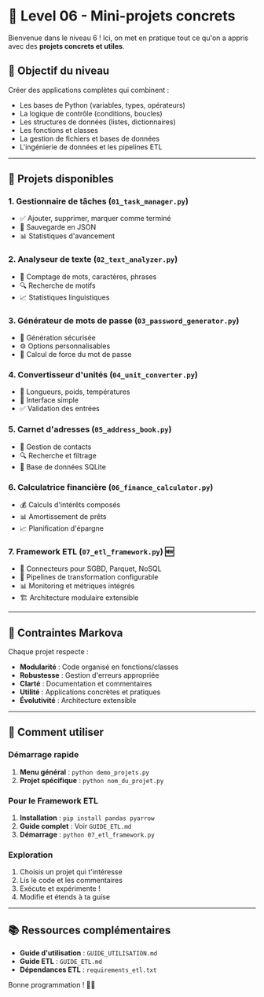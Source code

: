 # 🚀 Level 06 - Mini-projets concrets

Bienvenue dans le niveau 6 ! Ici, on met en pratique tout ce qu'on a appris avec des **projets concrets et utiles**.

## 🎯 Objectif du niveau

Créer des applications complètes qui combinent :
- Les bases de Python (variables, types, opérateurs)
- La logique de contrôle (conditions, boucles)
- Les structures de données (listes, dictionnaires)
- Les fonctions et classes
- La gestion de fichiers et bases de données
- L'ingénierie de données et les pipelines ETL

---

## 📁 Projets disponibles

### 1. **Gestionnaire de tâches** (`01_task_manager.py`)
- ✅ Ajouter, supprimer, marquer comme terminé
- 💾 Sauvegarde en JSON
- 📊 Statistiques d'avancement

### 2. **Analyseur de texte** (`02_text_analyzer.py`)
- 📝 Comptage de mots, caractères, phrases
- 🔍 Recherche de motifs
- 📈 Statistiques linguistiques

### 3. **Générateur de mots de passe** (`03_password_generator.py`)
- 🔐 Génération sécurisée
- ⚙️ Options personnalisables
- 🧮 Calcul de force du mot de passe

### 4. **Convertisseur d'unités** (`04_unit_converter.py`)
- 📏 Longueurs, poids, températures
- 💱 Interface simple
- ✅ Validation des entrées

### 5. **Carnet d'adresses** (`05_address_book.py`)
- 👥 Gestion de contacts
- 🔍 Recherche et filtrage
- 💾 Base de données SQLite

### 6. **Calculatrice financière** (`06_finance_calculator.py`)
- 💰 Calculs d'intérêts composés
- 📊 Amortissement de prêts
- 📈 Planification d'épargne

### 7. **Framework ETL** (`07_etl_framework.py`) 🆕
- 🔌 Connecteurs pour SGBD, Parquet, NoSQL
- 🔄 Pipelines de transformation configurable
- 📊 Monitoring et métriques intégrés
- 🏗️ Architecture modulaire extensible

---

## 🧪 Contraintes Markova

Chaque projet respecte :
- **Modularité** : Code organisé en fonctions/classes
- **Robustesse** : Gestion d'erreurs appropriée
- **Clarté** : Documentation et commentaires
- **Utilité** : Applications concrètes et pratiques
- **Évolutivité** : Architecture extensible

---

## 🚀 Comment utiliser

### Démarrage rapide
1. **Menu général** : `python demo_projets.py`
2. **Projet spécifique** : `python nom_du_projet.py`

### Pour le Framework ETL
1. **Installation** : `pip install pandas pyarrow`
2. **Guide complet** : Voir `GUIDE_ETL.md`
3. **Démarrage** : `python 07_etl_framework.py`

### Exploration
1. Choisis un projet qui t'intéresse
2. Lis le code et les commentaires
3. Exécute et expérimente !
4. Modifie et étends à ta guise

---

## 📚 Ressources complémentaires

- **Guide d'utilisation** : `GUIDE_UTILISATION.md`
- **Guide ETL** : `GUIDE_ETL.md`
- **Dépendances ETL** : `requirements_etl.txt`

Bonne programmation ! 🐍✨ 